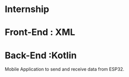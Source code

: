 # Internship
# Front-End : XML
# Back-End :Kotlin
Mobile Application to send and receive data from ESP32.
